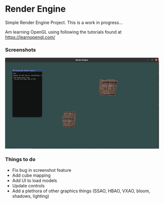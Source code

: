 # Render Engine

Simple Render Engine Project. This is a work in progress...

Am learning OpenGL using following the tutorials found at https://learnopengl.com/

### Screenshots
![Cube Render](./screenshots/screenshot1.png)


### Things to do
- Fix bug in screenshot feature
- Add cube mapping
- Add UI to load models
- Update controls
- Add a plethora of other graphics things (SSAO, HBAO, VXAO, bloom, shadows, lighting)